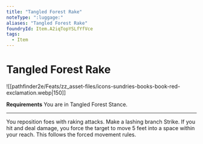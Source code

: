 ```yaml
---
title: "Tangled Forest Rake"
noteType: ":luggage:"
aliases: "Tangled Forest Rake"
foundryId: Item.A2iqTopYSLfYfVce
tags:
  - Item
---
```


# Tangled Forest Rake
![[pathfinder2e/Feats/zz_asset-files/icons-sundries-books-book-red-exclamation.webp|150]]

**Requirements** You are in Tangled Forest Stance.

* * *

You reposition foes with raking attacks. Make a lashing branch Strike. If you hit and deal damage, you force the target to move 5 feet into a space within your reach. This follows the forced movement rules.
